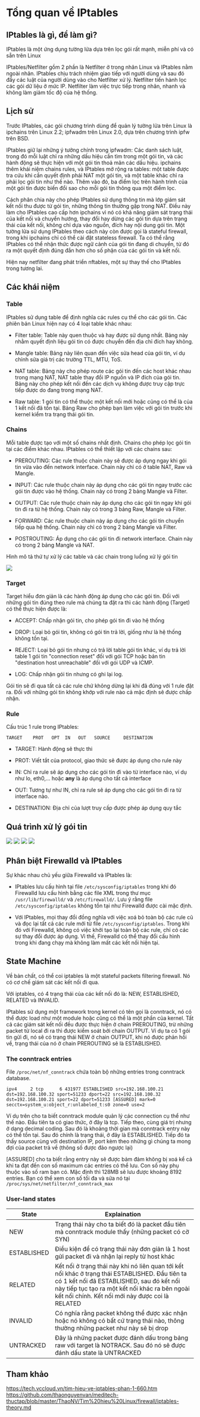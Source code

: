 # Tổng quan về IPtables

## IPtables là gì, để làm gì?

IPtables là một ứng dụng tường lửa dựa trên lọc gói rất mạnh, miễn phí và có sẵn trên Linux

IPtables/Netfilter gồm 2 phần là Netfilter ở trong nhân Linux và IPtables nằm ngoài nhân. IPtables chịu trách nhiệm giao tiếp với người dùng và sau đó đẩy các luật của người dùng vào cho Netfilter xử lý. Netfilter tiến hành lọc các gói dữ liệu ở mức IP. Netfilter làm việc trực tiếp trong nhân, nhanh và không làm giảm tốc độ của hệ thống.

## Lịch sử

Trước IPtables, các gói chương trình dùng để quản lý tường lửa trên Linux là ipchains trên Linux 2.2; ipfwadm trên Linux 2.0, dựa trên chương trình ipfw trên BSD.

IPtables giữ lại những ý tưởng chính trong ipfwadm: Các danh sách luật, trong đó mỗi luật chỉ ra những dấu hiệu cần tìm trong một gói tin, và các hành động sẽ thực hiện với một gói tin thoả mãn các dấu hiệu. ipchains thêm khái niệm chains rules, và IPtables mở rộng ra tables: một table được tra cứu khi cần quyết định phải NAT một gói tin, và một table khác chỉ ra phải lọc gói tin như thế nào. Thêm vào đó, ba điểm lọc trên hành trình của một gói tin được biến đổi sao cho mỗi gói tin thông qua một điểm lọc.

Cách phân chia này cho phép IPtables sử dụng thông tin mà lớp giám sát kết nối thu được từ gói tin, những thông tin thường gặp trong NAT. Điều này làm cho IPtables cao cấp hơn ipchains vì nó có khả năng giám sát trạng thái của kết nối và chuyển hướng, thay đổi hay dừng các gói tin dựa trên trạng thái của kết nối, không chỉ dựa vào nguồn, đích hay nội dung gói tin. Một tường lửa sử dụng IPtables theo cách này còn được gọi là stateful firewall, trong khi ipchains chỉ có thể cài đặt stateless firewall. Ta có thể rằng IPtables có thể nhận thức được ngữ cảnh của gói tin đang di chuyển, từ đó ra một quyết định đúng đắn hơn cho số phận của các gói tin và kết nối.

Hiện nay netfilter đang phát triển nftables, một sự thay thế cho IPtables trong tương lai.

## Các khái niệm

### Table

IPtables sử dụng table để định nghĩa các rules cụ thể cho các gói tin. Các phiên bản Linux hiện nay có 4 loại table khác nhau:

- Filter table: Table này quen thuộc và hay được sử dụng nhất. Bảng này nhằm quyết định liệu gói tin có được chuyển đến địa chỉ đích hay không.

- Mangle table: Bảng này liên quan đến việc sửa head của gói tin, ví dụ chỉnh sửa giá trị các trường TTL, MTU, ToS.

- NAT table: Bảng này cho phép route các gói tin đến các host khác nhau trong mạng NAT, NAT table thay đổi IP nguồn và IP đích của gói tin. Bảng này cho phép kết nối đến các dịch vụ không được truy cập trực tiếp được do đang trong mạng NAT.

- Raw table: 1 gói tin có thể thuộc một kết nối mới hoặc cũng có thể là của 1 kết nối đã tồn tại. Bảng Raw cho phép bạn làm việc với gói tin trước khi kernel kiểm tra trạng thái gói tin.

### Chains

Mỗi table được tạo với một số chains nhất định. Chains cho phép lọc gói tin tại các điểm khác nhau. IPtables có thể thiết lập với các chains sau:

- PREROUTING: Các rule thuộc chain này sẽ được áp dụng ngay khi gói tin vừa vào đến network interface. Chain này chỉ có ở table NAT, Raw và Mangle.

- INPUT: Các rule thuộc chain này áp dụng cho các gói tin ngay trước các gói tin được vào hệ thống. Chain này có trong 2 bảng Mangle và Filter.

- OUTPUT: Các rule thuộc chain này áp dụng cho các gói tin ngay khi gói tin đi ra từ hệ thống. Chain này có trong 3 bảng Raw, Mangle và Filter.

- FORWARD: Các rule thuộc chain này áp dụng cho các gói tin chuyển tiếp qua hệ thống. Chain này chỉ có trong 2 bảng Mangle và Filter.

- POSTROUTING: Áp dụng cho các gói tin đi network interface. Chain này có trong 2 bảng Mangle và NAT.

Hình mô tả thứ tự xử lý các table và các chain trong luồng xử lý gói tin

<img src="img/01.jpg">

### Target

Target hiểu đơn giản là các hành động áp dụng cho các gói tin. Đối với những gói tin đúng theo rule mà chúng ta đặt ra thì các hành động (Target) có thể thực hiện được là:

- ACCEPT: Chấp nhận gói tin, cho phép gói tin đi vào hệ thống 

- DROP: Loại bỏ gói tin, không có gói tin trả lời, giống như là hệ thống không tồn tại.

- REJECT: Loại bỏ gói tin nhưng có trả lời table gói tin khác, ví dụ trả lời table 1 gói tin "connection reset" đối với gói TCP hoặc bản tin "destination host unreachable" đối với gói UDP và ICMP.

- LOG: Chấp nhận gói tin nhưng có ghi lại log.

Gói tin sẽ đi qua tất cả các rule chứ không dừng lại khi đã đúng với 1 rule đặt ra. Đối với những gói tin không khớp với rule nào cả mặc định sẽ được chấp nhận.

### Rule

Cấu trúc 1 rule trong IPtables:

```
TARGET    PROT   OPT  IN   OUT   SOURCE     DESTINATION
```

- TARGET: Hành động sẽ thực thi

- PROT: Viết tắt của protocol, giao thức sẽ được áp dụng cho rule này 

- IN: Chỉ ra rule sẽ áp dụng cho các gói tin đi vào từ interface nào, ví dụ như lo, eth0,... hoặc **any** là áp dụng cho tất cả interface

- OUT: Tương tự như IN, chỉ ra rule sẽ áp dụng cho các gói tin đi ra từ interface nào.

- DESTINATION: Địa chỉ của lượt truy cấp được phép áp dụng quy tắc

## Quá trình xử lý gói tin

<img src="img/02.jpg">

<img src="img/03.jpg">

<img src="img/04.jpg">

<img src="img/05.jpg">

## Phân biệt Firewalld và IPtables

Sự khác nhau chủ yếu giữa Firewalld và IPtables là:

- IPtables lưu cấu hình tại file `/etc/sysconfig/iptables` trong khi đó Firewalld lưu cấu hình bằng các file XML trong thư mục `/usr/lib/firewalld/` và `/etc/firewalld/`. Lưu ý rằng file `/etc/sysconfig/iptables` không tồn tại như Firewalld được cài mặc định. 

- Với IPtables, mọi thay đổi đồng nghĩa với việc xoá bỏ toàn bộ các rule cũ và đọc lại tất cả các rule mới từ file `/etc/sysconfig/iptables`. Trong khi đó với Firewalld, không có việc khởi tạo lại toàn bộ các rule, chỉ có các sự thay đổi được áp dụng. Vì thế, Firewalld có thể thay đổi cấu hình trong khi đang chạy mà không làm mất các kết nối hiện tại.

## State Machine

Về bản chất, có thể coi iptables là một stateful packets filtering firewall. Nó có cơ chế giám sát các kết nối đi qua.

Với iptables, có 4 trạng thái của các kết nối đó là: NEW, ESTABLISHED, RELATED và INVALID.

IPtables sử dụng một framework trong kernel có tên gọi là conntrack, nó có thể được load như một module hoặc cũng có thể là một phần của kernel. Tất cả các giám sát kết nối đều được thực hiện ở chain PREROUTING, trừ những packet từ local đi ra thì được kiểm soát bởi chain OUTPUT. Ví dụ ta có 1 gói tin gửi đi, nó sẽ có trạng thái NEW ở chain OUTPUT, khi nó được phản hồi về, trạng thái của nó ở chain PREROUTING sẽ là ESTABLISHED.

### The conntrack entries

File `/proc/net/nf_conntrack` chứa toàn bộ những entries trong conntrack database.

`ipv4     2 tcp      6 431977 ESTABLISHED src=192.168.100.21 dst=192.168.100.32 sport=51233 dport=22 src=192.168.100.32 dst=192.168.100.21 sport=22 dport=51233 [ASSURED] mark=0 secctx=system_u:object_r:unlabeled_t:s0 zone=0 use=2`

Ví dụ trên cho ta biết conntrack module quản lý các connection cụ thể như thế nào. Đầu tiên ta có giao thức, ở đây là tcp. Tiếp theo, cùng giá trị nhưng ở dạng decimal coding. Sau đó là khoảng thời gian mà conntrack entry này có thể tồn tại. Sau đó chính là trạng thái, ở đây là ESTABLISHED. Tiếp đó ta thấy source cùng với destination IP, port kèm theo những gì chúng ta mong đợi của packet trả về (thông số được đảo ngược lại)

[ASSURED] cho ta biết rằng entry này sẽ được bảm đảm không bị xoá kể cả khi ta đạt đến con số maximum các entries có thể lưu. Con số này phụ thuộc vào số ram bạn có. Mặc định thì 128MB sẽ lưu được khoảng 8192 entries. Bạn có thể xem con số tối đa và sửa nó tại `/proc/sys/net/netfilter/nf_conntrack_max`

### User-land states

| State | Explaination |
|-------|--------------|
| NEW | Trạng thái này cho ta biết đó là packet đầu tiên mà conntrack module thấy (những packet có cờ SYN) |
| ESTABLISHED | Điều kiện để có trạng thái này đơn giản là 1 host gửi packet đi và nhận lại reply từ host khác |
| RELATED | Kết nối ở trạng thái này khi nó liên quan tới kết nối khác ở trạng thái ESTABLISHED. Đầu tiên ta có 1 kết nối đã ESTABLISHED, sau đó kết nối này tiếp tục tạo ra một kết nối khác ra bên ngoài kết nối chính. Kết nối mới này được coi là RELATED |
| INVALID | Có nghĩa rằng packet không thể được xác nhận hoặc nó không có bất cứ trạng thái nào, thông thường những packet như này sẽ bị drop |
| UNTRACKED | Đây là những packet được đánh dấu trong bảng raw với target là NOTRACK. Sau đó nó sẽ được đánh dấu state là UNTRACKED |

## Tham khảo

https://tech.vccloud.vn/tim-hieu-ve-iptables-phan-1-660.htm
https://github.com/thaonguyenvan/meditech-thuctap/blob/master/ThaoNV/Tim%20hieu%20Linux/firewall/iptables-theory.md
